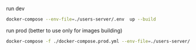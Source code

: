 run dev
```bash
docker-compose --env-file=./users-server/.env  up --build
```

run prod (better to use only for images building)
```bash
docker-compose -f ./docker-compose.prod.yml --env-file=./users-server/.env  up -V --build
```